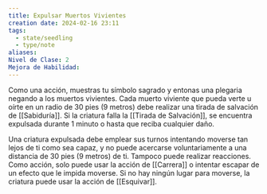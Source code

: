 ```yaml
---
title: Expulsar Muertos Vivientes
creation date: 2024-02-16 23:11
tags:
  - state/seedling
  - type/note
aliases: 
Nivel de Clase: 2
Mejora de Habilidad:
---
```

Como una acción, muestras tu símbolo sagrado y entonas una plegaria negando a los muertos
vivientes. Cada muerto viviente que pueda verte u oírte en un radio de 30 pies (9 metros) debe
realizar una tirada de salvación de [[Sabiduría]]. Si la criatura falla la [[Tirada de Salvación]], se encuentra
expulsada durante 1 minuto o hasta que reciba cualquier daño.

Una criatura expulsada debe emplear sus turnos intentando moverse tan lejos de ti como sea capaz, y no puede acercarse voluntariamente a una distancia de 30 pies (9 metros) de ti. Tampoco puede realizar reacciones. Como acción, solo puede usar la acción de [[Carrera]] o intentar escapar de un efecto que le impida moverse. Si no hay ningún lugar para moverse, la criatura puede usar la acción de [[Esquivar]].

